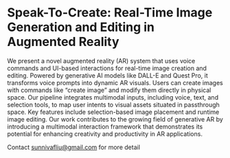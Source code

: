 # Speak-To-Create: Real-Time Image Generation and Editing in Augmented Reality

We present a novel augmented reality (AR) system that uses voice commands and UI-based interactions for real-time image creation and editing. Powered by generative AI models like DALL-E and Quest Pro, it transforms voice prompts into dynamic AR visuals. Users can create images with commands like “create image” and modify them directly in physical space. Our pipeline integrates multimodal inputs, including voice, text, and selection tools, to map user intents to visual assets situated in passthrough space. Key features include selection-based image placement and runtime image editing. Our work contributes to the growing field of generative AR by introducing a multimodal interaction framework that demonstrates its potential for enhancing creativity and productivity in AR applications. 

Contact sunnivafliu@gmail.com for more detail
